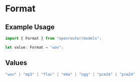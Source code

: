 # Format

## Example Usage

```typescript
import { Format } from "openrouter/models";

let value: Format = "wav";
```

## Values

```typescript
"wav" | "mp3" | "flac" | "m4a" | "ogg" | "pcm16" | "pcm24"
```